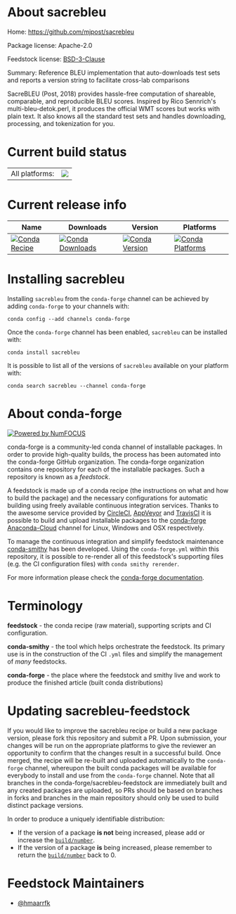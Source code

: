About sacrebleu
===============

Home: https://github.com/mjpost/sacrebleu

Package license: Apache-2.0

Feedstock license: [BSD-3-Clause](https://github.com/conda-forge/sacrebleu-feedstock/blob/master/LICENSE.txt)

Summary: Reference BLEU implementation that auto-downloads test sets and reports a version string to facilitate cross-lab comparisons

SacreBLEU (Post, 2018) provides hassle-free computation of shareable,
comparable, and reproducible BLEU scores. Inspired by Rico Sennrich's
multi-bleu-detok.perl, it produces the official WMT scores but works with
plain text. It also knows all the standard test sets and handles
downloading, processing, and tokenization for you.


Current build status
====================


<table><tr><td>All platforms:</td>
    <td>
      <a href="https://dev.azure.com/conda-forge/feedstock-builds/_build/latest?definitionId=9837&branchName=master">
        <img src="https://dev.azure.com/conda-forge/feedstock-builds/_apis/build/status/sacrebleu-feedstock?branchName=master">
      </a>
    </td>
  </tr>
</table>

Current release info
====================

| Name | Downloads | Version | Platforms |
| --- | --- | --- | --- |
| [![Conda Recipe](https://img.shields.io/badge/recipe-sacrebleu-green.svg)](https://anaconda.org/conda-forge/sacrebleu) | [![Conda Downloads](https://img.shields.io/conda/dn/conda-forge/sacrebleu.svg)](https://anaconda.org/conda-forge/sacrebleu) | [![Conda Version](https://img.shields.io/conda/vn/conda-forge/sacrebleu.svg)](https://anaconda.org/conda-forge/sacrebleu) | [![Conda Platforms](https://img.shields.io/conda/pn/conda-forge/sacrebleu.svg)](https://anaconda.org/conda-forge/sacrebleu) |

Installing sacrebleu
====================

Installing `sacrebleu` from the `conda-forge` channel can be achieved by adding `conda-forge` to your channels with:

```
conda config --add channels conda-forge
```

Once the `conda-forge` channel has been enabled, `sacrebleu` can be installed with:

```
conda install sacrebleu
```

It is possible to list all of the versions of `sacrebleu` available on your platform with:

```
conda search sacrebleu --channel conda-forge
```


About conda-forge
=================

[![Powered by NumFOCUS](https://img.shields.io/badge/powered%20by-NumFOCUS-orange.svg?style=flat&colorA=E1523D&colorB=007D8A)](http://numfocus.org)

conda-forge is a community-led conda channel of installable packages.
In order to provide high-quality builds, the process has been automated into the
conda-forge GitHub organization. The conda-forge organization contains one repository
for each of the installable packages. Such a repository is known as a *feedstock*.

A feedstock is made up of a conda recipe (the instructions on what and how to build
the package) and the necessary configurations for automatic building using freely
available continuous integration services. Thanks to the awesome service provided by
[CircleCI](https://circleci.com/), [AppVeyor](https://www.appveyor.com/)
and [TravisCI](https://travis-ci.com/) it is possible to build and upload installable
packages to the [conda-forge](https://anaconda.org/conda-forge)
[Anaconda-Cloud](https://anaconda.org/) channel for Linux, Windows and OSX respectively.

To manage the continuous integration and simplify feedstock maintenance
[conda-smithy](https://github.com/conda-forge/conda-smithy) has been developed.
Using the ``conda-forge.yml`` within this repository, it is possible to re-render all of
this feedstock's supporting files (e.g. the CI configuration files) with ``conda smithy rerender``.

For more information please check the [conda-forge documentation](https://conda-forge.org/docs/).

Terminology
===========

**feedstock** - the conda recipe (raw material), supporting scripts and CI configuration.

**conda-smithy** - the tool which helps orchestrate the feedstock.
                   Its primary use is in the construction of the CI ``.yml`` files
                   and simplify the management of *many* feedstocks.

**conda-forge** - the place where the feedstock and smithy live and work to
                  produce the finished article (built conda distributions)


Updating sacrebleu-feedstock
============================

If you would like to improve the sacrebleu recipe or build a new
package version, please fork this repository and submit a PR. Upon submission,
your changes will be run on the appropriate platforms to give the reviewer an
opportunity to confirm that the changes result in a successful build. Once
merged, the recipe will be re-built and uploaded automatically to the
`conda-forge` channel, whereupon the built conda packages will be available for
everybody to install and use from the `conda-forge` channel.
Note that all branches in the conda-forge/sacrebleu-feedstock are
immediately built and any created packages are uploaded, so PRs should be based
on branches in forks and branches in the main repository should only be used to
build distinct package versions.

In order to produce a uniquely identifiable distribution:
 * If the version of a package **is not** being increased, please add or increase
   the [``build/number``](https://docs.conda.io/projects/conda-build/en/latest/resources/define-metadata.html#build-number-and-string).
 * If the version of a package **is** being increased, please remember to return
   the [``build/number``](https://docs.conda.io/projects/conda-build/en/latest/resources/define-metadata.html#build-number-and-string)
   back to 0.

Feedstock Maintainers
=====================

* [@hmaarrfk](https://github.com/hmaarrfk/)

